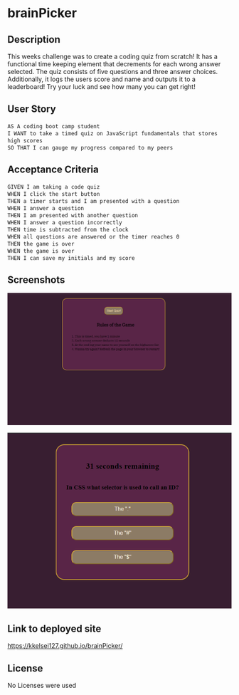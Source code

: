 # brainPicker

## Description

This weeks challenge was to create a coding quiz from scratch! It has a functional time keeping element that decrements for each wrong answer selected. The quiz consists of five questions and three answer choices. Additionally, it logs the users score and name and outputs it to a leaderboard! Try your luck and see how many you can get right!


## User Story

```
AS A coding boot camp student
I WANT to take a timed quiz on JavaScript fundamentals that stores high scores
SO THAT I can gauge my progress compared to my peers
```

## Acceptance Criteria

```
GIVEN I am taking a code quiz
WHEN I click the start button
THEN a timer starts and I am presented with a question
WHEN I answer a question
THEN I am presented with another question
WHEN I answer a question incorrectly
THEN time is subtracted from the clock
WHEN all questions are answered or the timer reaches 0
THEN the game is over
WHEN the game is over
THEN I can save my initials and my score
```

## Screenshots

![The following image shows the completed layout.](./Develop/Assets/startQuiz.png)

![The following image shows a question layout.](./Develop/Assets/question.png)

## Link to deployed site
https://kkelsei127.github.io/brainPicker/


## License

No Licenses were used